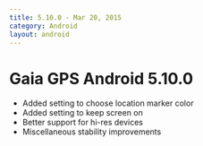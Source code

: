 ```yaml
---
title: 5.10.0 - Mar 20, 2015
category: Android
layout: android
---
```


# Gaia GPS Android 5.10.0

* Added setting to choose location marker color
* Added setting to keep screen on
* Better support for hi-res devices
* Miscellaneous stability improvements
